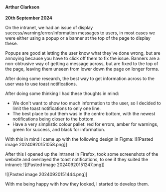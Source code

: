 
#### Arthur Clarkson
**20th September 2024**

On the intranet, we had an issue of display success/warning/error/information messages to users, in most cases we were either using a popup or a banner at the top of the page to display these.

Popups are good at letting the user know what they've done wrong, but are annoying because you have to click off them to fix the issue. Banners are a non-obtrusive way of getting a message across, but are fixed to the top of the page, leaving them unseen from lower down the page on longer forms.

After doing some research, the best way to get information across to the user was to use toast notifications.

After doing some thinking I had these thoughts in mind:
- We don't want to show too much information to the user, so I decided to limit the toast notifications to only one line.
- The best place to put them was in the centre bottom, with the newest notifications being closer to the bottom.
- Have a very simplistic colour pallet: red for errors, amber for warnings, green for success, and black for information.

With this in mind I came up with the following design in Figma:
![[Pasted image 20240920151058.png]]

After this I opened up the intranet in Firefox, took some screenshots of the website and overlayed the toast notifications, to see if they suited the intranet:
![[Pasted image 20240920151247.png]]

![[Pasted image 20240920151444.png]]

With me being happy with how they looked, I started to develop them.